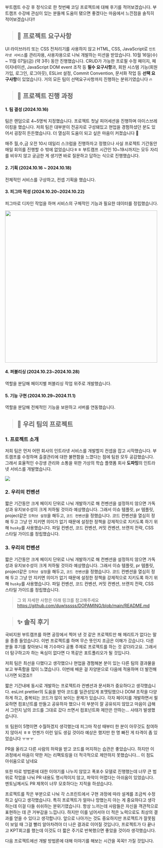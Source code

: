 <p>부트캠트 수강 후 정식으로 한 첫번째 코딩 프로젝트에 대해 후기를 적어보겠습니다. 부트캠프 수강에 관심이 있는 분들께 도움이 됐으면 좋겠다는 마음에서 느낀점을 솔직히 적어보겠습니다!!</p>


<blockquote>
<h2 id="📂-프로젝트-요구사항">📂 프로젝트 요구사항</h2>
</blockquote>
<p>UI 라이브러리 또는 CSS 전처리기를 사용하지 않고 HTML, CSS, JavaScript로 <code>인트라넷 서비스</code>를 관리자용, 사용자용으로 나눠 개발하는 미션을 받았습니다. 
10월 16일(수) ~ 11월 07일(금) (약 3주) 동안 진행했습니다.
CRUD가 가능한 프로필 수정 페이지, 페이지네이션, JavaScript DOM event 조작 등 <strong>필수 요구사항</strong>과, 회원 시스템 기능(회원 가입, 로그인, 로그아웃), ESLint 설정, Commit Convention, 문서화 작업 등 <strong>선택 요구사항</strong>이 있었습니다. 거의 모든 팀이 선택요구사항까지 진행하는 분위기였습니다 🔥</p>


<blockquote>
<h2 id="🚀-프로젝트-진행-과정">🚀 프로젝트 진행 과정</h2>
</blockquote>
<h4 id="1-팀-결성-20241016"><strong>1. 팀 결성 (2024.10.16)</strong></h4>
<p>팀은 랜덤으로 4~5명씩 지정했습니다. 프로젝트 첫날 피어세션을 진행하며 아이스브레이킹을 했습니다. 저희 팀은 대부분이 전공자로 구성돼있고 현업을 경험하셨던 분도 있어서 굉장히 든든했습니다. 더 열심히 도움이 되고 싶은 마음이 커졌습니다 💪</p>
<p>매주 월,수,금 오전 10시 데일리 스크럼을 진행하자고 정했으나 사실 프로젝트 기간동안 매일 회의를 진행할 수 밖에 없었습니다ㅎㅎ 부트캠프 시간인 10~19시까지는 모두 자리를 비우지 않고 궁금한 게 생기면 바로 질문하고 답하는 식으로 진행했습니다.</p>
<h4 id="2-기획-20241016--20241018"><strong>2. 기획 (2024.10.16 ~ 2024.10.18)</strong></h4>
<p>전체적인 서비스를 구상하고, 컨셉 기획을 했습니다.</p>
<h4 id="3-피그마-작성-2024102020241022"><strong>3. 피그마 작성 (2024.10.20~2024.10.22)</strong></h4>
<p>피그마로 디자인 작업을 하며 서비스의 구체적인 기능과 필요한 데이터를 정립했습니다.</p>
<img src="https://velog.velcdn.com/images/kimlj0814/post/7b8b42d3-dd82-490d-b8f2-5535c870c493/image.png" width="500px" />

<h4 id="4-퍼블리싱-2024102320241028"><strong>4. 퍼블리싱 (2024.10.23~2024.10.28)</strong></h4>
<p>역할을 분담해 페이지별 퍼블리싱 작업 위주로 개발했습니다.</p>
<h4 id="5-기능-구현-202410292024111"><strong>5. 기능 구현 (2024.10.29~2024.11.1)</strong></h4>
<p>역할을 분담해 전체적인 기능을 보완하고 서버를 연동했습니다.</p>


<blockquote>
<h2 id="💫-우리-팀의-프로젝트">💫 우리 팀의 프로젝트</h2>
</blockquote>
<h3 id="1-프로젝트-소개"><strong>1. 프로젝트 소개</strong></h3>
<p>저희 팀은 먼저 어떤 회사의 인트라넷 서비스를 개발할지 컨셉을 잡고 시작했습니다. 부트캠프를 수정하며 출결관리에 대한 불편함을 느꼈다는 점에 팀원 모두 공감했습니다. 그래서 효율적인 수강생 관리와 소통을 위한 가상의 학습 플랫폼 회사 <strong>도파밍</strong>의 인트라넷 서비스를 개발했습니다.</p>
<img src="https://velog.velcdn.com/images/kimlj0814/post/ab3e773c-0147-49a6-88c8-3d7bb5c94ca6/image.png" />

<h3 id="2-우리의-컨벤션"><strong>2. 우리의 컨벤션</strong></h3>
<p>짧은 기간동안 크게 페이지 단위로 나눠 개발하기로 해 컨벤션을 설정하지 않으면 가독성과 유지보수성이 크게 저하될 것이라 예상했습니다. 그래서 이슈 템플릿, pr 템플릿, project같은 <code>깃허브 설정</code>을 해두고, <code>코드 컨벤션</code>을 정했습니다. 코드 컨벤션을 열심히 정해 두고 그냥 안 지키면 의미가 없기 때문에 설정한 정책을 강제적으로 지키도록 하기 위해 <code>husky</code>를 사용했습니다.
파일 컨벤션, 코드 컨벤션, 커밋 컨벤션, 브랜치 전략, CSS 스타일 가이드를 정립했습니다.</p>
<h3 id="3-우리의-컨벤션"><strong>3. 우리의 컨벤션</strong></h3>
<p>짧은 기간동안 크게 페이지 단위로 나눠 개발하기로 해 컨벤션을 설정하지 않으면 가독성과 유지보수성이 크게 저하될 것이라 예상했습니다. 그래서 이슈 템플릿, pr 템플릿, project같은 <code>깃허브 설정</code>을 해두고, <code>코드 컨벤션</code>을 정했습니다. 코드 컨벤션을 열심히 정해 두고 그냥 안 지키면 의미가 없기 때문에 설정한 정책을 강제적으로 지키도록 하기 위해 <code>husky</code>를 사용했습니다.
파일 컨벤션, 코드 컨벤션, 커밋 컨벤션, 브랜치 전략, CSS 스타일 가이드를 정립했습니다.</p>
<blockquote>
<p>그 외 자세한 사항은 아래 링크를 참고해주세요
<a href="https://github.com/duwlsssss/DOPAMING/blob/main/README.md">https://github.com/duwlsssss/DOPAMING/blob/main/README.md</a></p>
</blockquote>


<blockquote>
<h2 id="✨-솔직-후기">✨ 솔직 후기</h2>
</blockquote>
<p>국비지원 부트캠프를 하면 공장에서 찍어 낸 것 같은 프로젝트만 해 메리트가 없다는 말을 종종 들었습니다. 이번 프로젝트를 하며 무슨 뜻인지 조금은 이해가 갔습니다. 다른 분들 후기를 찾아보니 매 기수마다 공통 주제로 프로젝트를 하는 것 같더라고요. 그래서 더 탐구하고자 하는 욕심이 없다면 다 똑같은 포트폴리오가 될 것입니다. </p>
<p>저희 팀은 최선을 다했다고 생각했으나 현업을 경험해본 분이 있는 다른 팀의 결과물을 보고 부족함을 많이 느꼈습니다. 이번에 배운 걸 자양분으로 다음에 적용하며 더 발전해나가면 되겠죠!!</p>
<p>짧은 기간내에 동시로 개발하는 프로젝트라 컨벤션과 문서화가 중요하다고 생각했습니다. esLint prettier의 도움을 받아 코드를 일관성있게 포맷팅했으나 
DOM 조작을 다양하게 하고, 중복되는 코드가 많이 보이는 문제가 있습니다.
각자 페이지를 개발하면서 필요하면 컴포넌트를 만들고 공유하자 했으나 이 부분이 잘 공유되지 않았고 마음이 급해서 그런지 남의 코드를 그대로 갔다 쓰면서 컴포넌트화 제안은 안하는... 사태가 발생했습니다.</p>
<p>또 팀원이 5명이면 수월하겠지 생각했는데 피그마 작성 때부터 한 분이 아무것도 참여하지 않아서 ㅎㅎ
언젠가 이런 일도 생길 것이라 예상은 했지만 한 명 빠진 게 타격이 좀 있었습니다 ㅜㅠㅜ</p>
<p>PR을 올리고 다른 사람의 허락을 받고 코드를 머지하는 습관은 좋았습니다.
하지만 이 과정에서 마음이 약한 저는 리팩토링을 더 적극적으로 제안하지 못했습니다... 이 점도 아쉬움으로 남네요</p>
<p>또한 따로 방법론에 대한 이야기를 나누지 않았고 폭포수 모델로 진행했는데
너무 큰 범위로 작업을 나눠 PR 내용도 명시적이지 않고, 파악이 어렵다는 아쉬움이 있었습니다. 멘토님께서도 PR 제목이 너무 모호하다는 지적을 하셨습니다.</p>
<p>프로젝트를 작은 부분으로 나눠 각 스프린트에서 구현 과정에 따라 설계를 조금씩 수정하고 싶다고 생각했습니다.
특히 프로젝트가 얼마나 망했는지 아는 게 중요하다고 생각하는데 이걸 다들 쉬쉬하는 분위기였습니다.
항상 느끼는데 사람들은 자신을 객관적으로 표현하는 데 큰 거부감을 느낍니다. 하지만 이를 넘어서야 더 적은 노력으로도 최상의 결과를 얻을 수 있다고 생각합니다. 앞으로 나아가는 것도 중요하지만 프로젝트가 잘못됨이 보일 때 그걸 빨리 알아차려야 더 나은 결과로 이어질 것입니다,
프로젝트가 다 끝나고 KPT회고를 했는데 이것도 더 짧은 주기로 반복했으면 좋았을 것이라 생각했습니다.</p>
<p>다음 프로젝트에선 개발 방법론에 대해 이야기를 해보는 시간을 꼭꼭!! 가질 것입니다.</p>